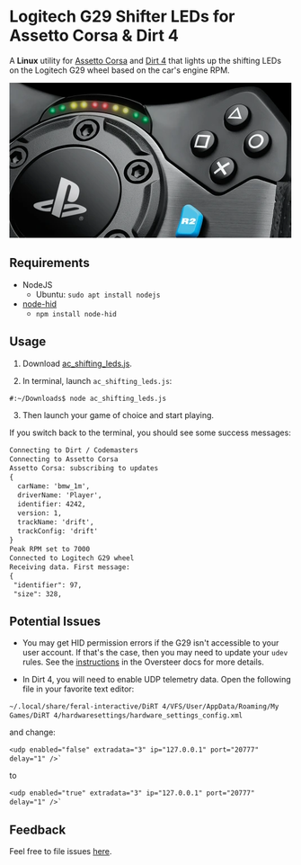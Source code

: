 # Logitech G29 Shifter LEDs for Assetto Corsa & Dirt 4

A **Linux** utility for [Assetto Corsa](https://www.protondb.com/app/244210) and [Dirt 4](https://www.feralinteractive.com/en/games/dirt4/) that lights up the shifting LEDs on the Logitech G29 wheel based on the car's engine RPM.

![image of the shifting LEDs on the G29](images/shifting_leds.png?raw=true)

## Requirements
- NodeJS
  - Ubuntu: `sudo apt install nodejs`
- [node-hid](https://github.com/node-hid/node-hid)
  - `npm install node-hid`
  
## Usage

1. Download [ac_shifting_leds.js](https://github.com/d4rk/ac_shifting_leds/raw/main/ac_shifting_leds.js).

2. In terminal, launch `ac_shifting_leds.js`:
```
#:~/Downloads$ node ac_shifting_leds.js 
```

3. Then launch your game of choice and start playing.

If you switch back to the terminal, you should see some success messages:
```
Connecting to Dirt / Codemasters
Connecting to Assetto Corsa
Assetto Corsa: subscribing to updates
{
  carName: 'bmw_1m',
  driverName: 'Player',
  identifier: 4242,
  version: 1,
  trackName: 'drift',
  trackConfig: 'drift'
}
Peak RPM set to 7000
Connected to Logitech G29 wheel
Receiving data. First message:
{
 "identifier": 97,
 "size": 328,
```

## Potential Issues

- You may get HID permission errors if the G29 isn't accessible to your user account. If that's the case,
then you may need to update your `udev` rules. See the [instructions](https://github.com/berarma/oversteer#permissions) 
in the Oversteer docs for more details.

- In Dirt 4, you will need to enable UDP telemetry data. Open the following file in your favorite text editor:
```
~/.local/share/feral-interactive/DiRT 4/VFS/User/AppData/Roaming/My Games/DiRT 4/hardwaresettings/hardware_settings_config.xml
```
and change:
```
<udp enabled="false" extradata="3" ip="127.0.0.1" port="20777" delay="1" />`
```
to
```
<udp enabled="true" extradata="3" ip="127.0.0.1" port="20777" delay="1" />`
```

## Feedback

Feel free to file issues [here](https://github.com/d4rk/ac_shifting_leds/issues).
